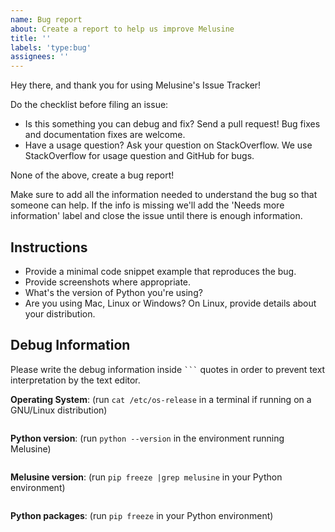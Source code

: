 ```yaml
---
name: Bug report
about: Create a report to help us improve Melusine
title: ''
labels: 'type:bug'
assignees: ''
---
```


Hey there, and thank you for using Melusine's Issue Tracker!

Do the checklist before filing an issue:

- Is this something you can debug and fix? Send a pull request! Bug fixes and documentation fixes are welcome.
- Have a usage question? Ask your question on StackOverflow. We use StackOverflow for usage question and GitHub for bugs.

None of the above, create a bug report!

Make sure to add all the information needed to understand the bug so that someone can help. If the info is missing we'll add the 'Needs more information' label and close the issue until there is enough information.

## Instructions

- Provide a minimal code snippet example that reproduces the bug.
- Provide screenshots where appropriate.
- What's the version of Python you're using?
- Are you using Mac, Linux or Windows? On Linux, provide details about your distribution.

## Debug Information

Please write the debug information inside <code>```</code> quotes in order to prevent text interpretation by the text editor.

**Operating System**: (run `cat /etc/os-release` in a terminal if running on a GNU/Linux distribution)

```
```

**Python version**: (run `python --version` in the environment running Melusine)

```
```

**Melusine version**: (run `pip freeze |grep melusine` in your Python environment)

```
```

**Python packages**: (run `pip freeze` in your Python environment)

```
```
